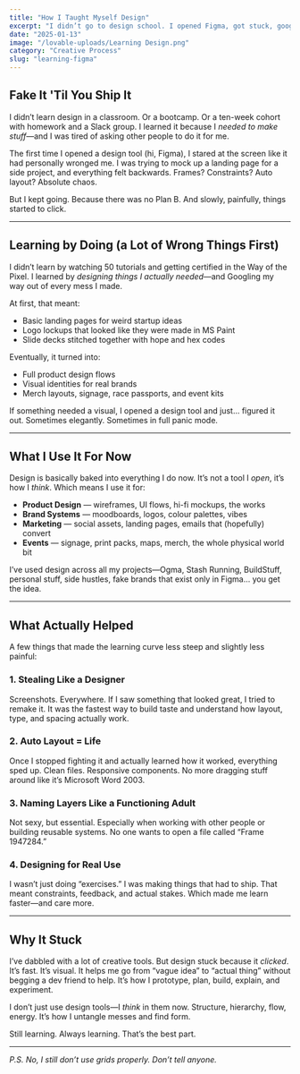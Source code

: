 ```yaml
---
title: "How I Taught Myself Design"
excerpt: "I didn’t go to design school. I opened Figma, got stuck, googled my way out, and kept going. Here’s how I learned to design interfaces, brands, and full products—on my own terms."
date: "2025-01-13"
image: "/lovable-uploads/Learning Design.png"
category: "Creative Process"
slug: "learning-figma"
---
```


## Fake It 'Til You Ship It

I didn’t learn design in a classroom. Or a bootcamp. Or a ten-week cohort with homework and a Slack group. I learned it because I *needed to make stuff*—and I was tired of asking other people to do it for me.

The first time I opened a design tool (hi, Figma), I stared at the screen like it had personally wronged me. I was trying to mock up a landing page for a side project, and everything felt backwards. Frames? Constraints? Auto layout? Absolute chaos.

But I kept going. Because there was no Plan B. And slowly, painfully, things started to click.

---

## Learning by Doing (a Lot of Wrong Things First)

I didn’t learn by watching 50 tutorials and getting certified in the Way of the Pixel. I learned by *designing things I actually needed*—and Googling my way out of every mess I made.

At first, that meant:
- Basic landing pages for weird startup ideas  
- Logo lockups that looked like they were made in MS Paint  
- Slide decks stitched together with hope and hex codes

Eventually, it turned into:
- Full product design flows  
- Visual identities for real brands  
- Merch layouts, signage, race passports, and event kits

If something needed a visual, I opened a design tool and just... figured it out. Sometimes elegantly. Sometimes in full panic mode.

---

## What I Use It For Now

Design is basically baked into everything I do now. It’s not a tool I *open*, it’s how I *think*. Which means I use it for:

- **Product Design** — wireframes, UI flows, hi-fi mockups, the works  
- **Brand Systems** — moodboards, logos, colour palettes, vibes  
- **Marketing** — social assets, landing pages, emails that (hopefully) convert  
- **Events** — signage, print packs, maps, merch, the whole physical world bit  

I’ve used design across all my projects—Ogma, Stash Running, BuildStuff, personal stuff, side hustles, fake brands that exist only in Figma… you get the idea.

---

## What Actually Helped

A few things that made the learning curve less steep and slightly less painful:

### 1. Stealing Like a Designer  
Screenshots. Everywhere. If I saw something that looked great, I tried to remake it. It was the fastest way to build taste and understand how layout, type, and spacing actually work.

### 2. Auto Layout = Life  
Once I stopped fighting it and actually learned how it worked, everything sped up. Clean files. Responsive components. No more dragging stuff around like it’s Microsoft Word 2003.

### 3. Naming Layers Like a Functioning Adult  
Not sexy, but essential. Especially when working with other people or building reusable systems. No one wants to open a file called “Frame 1947284.”

### 4. Designing for Real Use  
I wasn’t just doing “exercises.” I was making things that had to ship. That meant constraints, feedback, and actual stakes. Which made me learn faster—and care more.

---

## Why It Stuck

I’ve dabbled with a lot of creative tools. But design stuck because it *clicked*. It’s fast. It’s visual. It helps me go from “vague idea” to “actual thing” without begging a dev friend to help. It’s how I prototype, plan, build, explain, and experiment.

I don’t just use design tools—I *think* in them now. Structure, hierarchy, flow, energy. It’s how I untangle messes and find form.

Still learning. Always learning. That’s the best part.

---

*P.S. No, I still don’t use grids properly. Don’t tell anyone.*